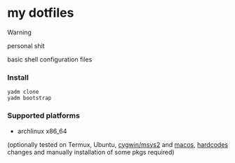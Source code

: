 my dotfiles
===========

> [!WARNING]
>
> personal shit

basic shell configuration files

### Install

```shell
yadm clone
yadm bootstrap
```

### Supported platforms

* archlinux x86_64

(optionally tested on Termux, Ubuntu, [cygwin/msys2](../cygwin) and [macos](../macos), [hardcodes](.cust_hardcodes.d) changes and manually installation of some pkgs required)

